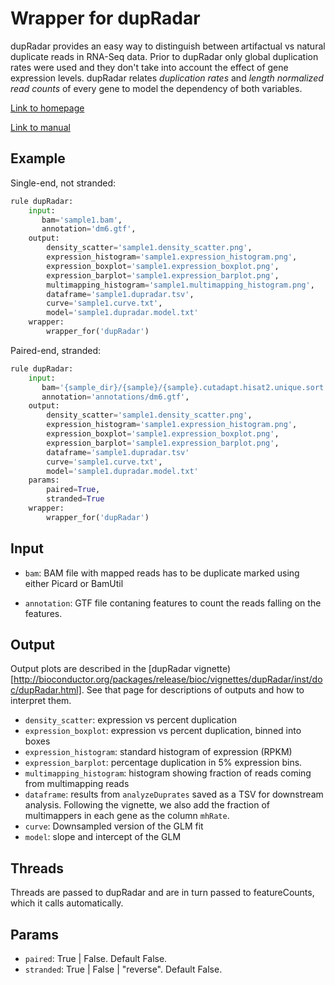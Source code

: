 # Wrapper for dupRadar

dupRadar provides an easy way to distinguish between artifactual vs natural
duplicate reads in RNA-Seq data. Prior to dupRadar only global duplication rates
were used and they don't take into account the effect of gene expression levels.
dupRadar relates *duplication rates* and *length normalized read counts* of every
gene to model the dependency of both variables.

[Link to homepage](https://www.bioconductor.org/packages/release/bioc/html/dupRadar.html)

[Link to manual](https://www.bioconductor.org/packages/devel/bioc/vignettes/dupRadar/inst/doc/dupRadar.html)

## Example

Single-end, not stranded:

```python
rule dupRadar:
    input:
       bam='sample1.bam',
       annotation='dm6.gtf',
    output:
        density_scatter='sample1.density_scatter.png',
        expression_histogram='sample1.expression_histogram.png',
        expression_boxplot='sample1.expression_boxplot.png',
        expression_barplot='sample1.expression_barplot.png',
        multimapping_histogram='sample1.multimapping_histogram.png',
        dataframe='sample1.dupradar.tsv',
        curve='sample1.curve.txt',
        model='sample1.dupradar.model.txt'
    wrapper:
        wrapper_for('dupRadar')
```

Paired-end, stranded:

```python
rule dupRadar:
    input:
       bam='{sample_dir}/{sample}/{sample}.cutadapt.hisat2.unique.sort.dedup.bam',
       annotation='annotations/dm6.gtf',
    output:
        density_scatter='sample1.density_scatter.png',
        expression_histogram='sample1.expression_histogram.png',
        expression_boxplot='sample1.expression_boxplot.png',
        expression_barplot='sample1.expression_barplot.png',
        dataframe='sample1.dupradar.tsv'
        curve='sample1.curve.txt',
        model='sample1.dupradar.model.txt'
    params:
        paired=True,
        stranded=True
    wrapper:
        wrapper_for('dupRadar')
```

## Input
* `bam`: BAM file with mapped reads has to be duplicate marked using either
  Picard or BamUtil

* `annotation`: GTF file contaning features to count the reads falling on the
  features.

## Output
Output plots are described in the [dupRadar
vignette)[http://bioconductor.org/packages/release/bioc/vignettes/dupRadar/inst/doc/dupRadar.html].
See that page for descriptions of outputs and how to interpret them.

* `density_scatter`: expression vs percent duplication
* `expression_boxplot`: expression vs percent duplication, binned into boxes
* `expression_histogram`: standard histogram of expression (RPKM)
* `expression_barplot`: percentage duplication in 5% expression bins.
* `multimapping_histogram`: histogram showing fraction of reads coming from
  multimapping reads
* `dataframe`: results from `analyzeDuprates` saved as a TSV for downstream
  analysis. Following the vignette, we also add the fraction of multimappers in
  each gene as the column `mhRate`.
* `curve`: Downsampled version of the GLM fit
* `model`: slope and intercept of the GLM

## Threads
Threads are passed to dupRadar and are in turn passed to featureCounts, which
it calls automatically.

## Params
* `paired`: True | False. Default False.
* `stranded`: True | False | "reverse". Default False.
